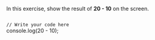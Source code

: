 In this exercise, show the result of **20 - 10** on the screen.

<codeblock language="javascript" type="exercise" testMode="fixedInput">
<code>
// Write your code here
</code>

<solution>
console.log(20 - 10);
</solution>
</codeblock>